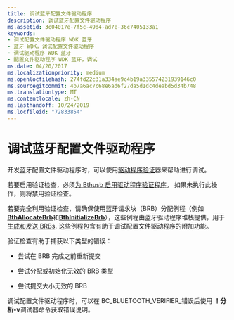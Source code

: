 ```yaml
---
title: 调试蓝牙配置文件驱动程序
description: 调试蓝牙配置文件驱动程序
ms.assetid: 3c04017e-7f5c-49d4-ad7e-36c7405133a1
keywords:
- 调试配置文件驱动程序 WDK 蓝牙
- 蓝牙 WDK，调试配置文件驱动程序
- 调试驱动程序 WDK 蓝牙
- 配置文件驱动程序 WDK 蓝牙，调试
ms.date: 04/20/2017
ms.localizationpriority: medium
ms.openlocfilehash: 274fd22c31a334ae9c4b19a335574231939146c0
ms.sourcegitcommit: 4b7a6ac7c68e6ad6f27da5d1dc4deabd5d34b748
ms.translationtype: MT
ms.contentlocale: zh-CN
ms.lasthandoff: 10/24/2019
ms.locfileid: "72833854"
---
```

# <a name="debugging-bluetooth-profile-drivers"></a>调试蓝牙配置文件驱动程序


开发蓝牙配置文件驱动程序时，可以使用[驱动程序验证](https://docs.microsoft.com/windows-hardware/drivers/devtest/driver-verifier)器来帮助进行调试。

若要启用验证检查，必须[为 Bthusb 启用驱动程序验证程序](https://docs.microsoft.com/windows-hardware/drivers/devtest/selecting-drivers-to-be-verified)。 如果未执行此操作，则将禁用验证检查。

若要完全利用验证检查，请确保使用蓝牙请求块（BRB）分配例程（例如[**BthAllocateBrb**](https://docs.microsoft.com/windows-hardware/drivers/ddi/bthddi/nc-bthddi-pfnbth_allocate_brb)和[**BthInitializeBrb**](https://docs.microsoft.com/windows-hardware/drivers/ddi/bthddi/nc-bthddi-pfnbth_initialize_brb)），这些例程由蓝牙驱动程序堆栈提供，用于[生成和发送 BRBs](building-and-sending-a-brb.md). 这些例程包含有助于调试配置文件驱动程序的附加功能。

验证检查有助于捕获以下类型的错误：

-   尝试在 BRB 完成之前重新提交

-   尝试分配或初始化无效的 BRB 类型

-   尝试提交大小无效的 BRB

调试配置文件驱动程序时，可以在 BC\_BLUETOOTH\_VERIFIER\_错误后使用 **！分析-v**调试器命令获取错误说明。

 

 





